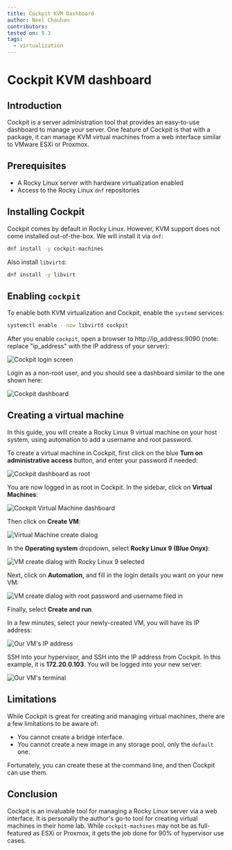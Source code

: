```yaml
---
title: Cockpit KVM Dashboard
author: Neel Chauhan
contributors:
tested on: 9.3
tags:
  - virtualization
---
```


# Cockpit KVM dashboard

## Introduction

Cockpit is a server administration tool that provides an easy-to-use dashboard to manage your server. One feature of Cockpit is that with a package, it can manage KVM virtual machines from a web interface similar to VMware ESXi or Proxmox.

## Prerequisites

* A Rocky Linux server with hardware virtualization enabled
* Access to the Rocky Linux `dnf` repositories

## Installing Cockpit

Cockpit comes by default in Rocky Linux. However, KVM support does not come installed out-of-the-box. We will install it via `dnf`:

```bash
dnf install -y cockpit-machines
```

Also install `libvirtd`:

```bash
dnf install -y libvirt
```

## Enabling `cockpit`

To enable both KVM virtualization and Cockpit, enable the `systemd` services:

```bash
systemctl enable --now libvirtd cockpit
```

After you enable `cockpit`, open a browser to http://ip_address:9090 (note: replace "ip_address" with the IP address of your server):

![Cockpit login screen](../images/cockpit_login.png)

Login as a non-root user, and you should see a dashboard similar to the one shown here:

![Cockpit dashboard](../images/cockpit_dashboard.png)

## Creating a virtual machine

In this guide, you will create a Rocky Linux 9 virtual machine on your host system, using automation to add a username and root password.

To create a virtual machine in Cockpit, first click on the blue **Turn on administrative access** button, and enter your password if needed:

![Cockpit dashboard as root](../images/cockpit_root_dashboard.png)

You are now logged in as root in Cockpit. In the sidebar, click on **Virtual Machines**:

![Cockpit Virtual Machine dashboard](../images/cockpit_vm_dashboard.png)

Then click on **Create VM**:

![Virtual Machine create dialog](../images/cockpit_vm_create_1.png)

In the **Operating system** dropdown, select **Rocky Linux 9 (Blue Onyx)**:

![VM create dialog with Rocky Linux 9 selected](../images/cockpit_vm_create_2.png)

Next, click on **Automation**, and fill in the login details you want on your new VM:

![VM create dialog with root password and username filed in](../images/cockpit_vm_create_2.png)

Finally, select **Create and run**.

In a few minutes, select your newly-created VM, you will have its IP address:

![Our VM's IP address](../images/cockpit_vm_ip.png)

SSH into your hypervisor, and SSH into the IP address from Cockpit. In this example, it is **172.20.0.103**. You will be logged into your new server:

![Our VM's terminal](../images/cockpit_vm_terminal.png)

## Limitations

While Cockpit is great for creating and managing virtual machines, there are a few limitations to be aware of:

* You cannot create a bridge interface.
* You cannot create a new image in any storage pool, only the `default` one.

Fortunately, you can create these at the command line, and then Cockpit can use them.

## Conclusion

Cockpit is an invaluable tool for managing a Rocky Linux server via a web interface. It is personally the author's go-to tool for creating virtual machines in their home lab. While `cockpit-machines` may not be as full-featured as ESXi or Proxmox, it gets the job done for 90% of hypervisor use cases.
